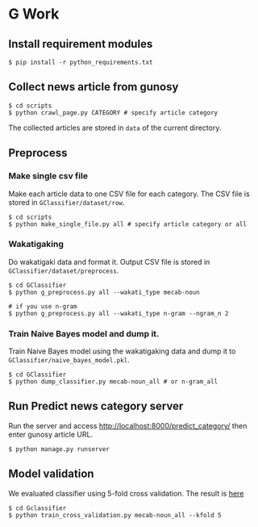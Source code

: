 # G Work

## Install requirement modules

``` shell
$ pip install -r python_requirements.txt
```

## Collect news article from gunosy

``` shell
$ cd scripts
$ python crawl_page.py CATEGORY # specify article category

```

The collected articles are stored in `data` of the current directory.

## Preprocess

### Make single csv file

Make each article data to one CSV file for each category. The CSV file is stored in `GClassifier/dataset/row`.

``` shell
$ cd scripts
$ python make_single_file.py all # specify article category or all
```

### Wakatigaking

Do wakatigaki data and format it. Output CSV file is stored in `GClassifier/dataset/preprocess`. 

``` shell
$ cd GClassifier
$ python g_preprocess.py all --wakati_type mecab-noun

# if you use n-gram
$ python g_preprocess.py all --wakati_type n-gram --ngram_n 2
```

### Train Naive Bayes model and dump it.

Train Naive Bayes model using the wakatigaking data and dump it to `GClassifier/naive_bayes_model.pkl`.

``` shell
$ cd GClassifier
$ python dump_classifier.py mecab-noun_all # or n-gram_all
```

## Run Predict news category server

Run the server and access [http://localhost:8000/predict_category/](http://localhost:8000/predict_category/) then enter gunosy article URL.

``` shell
$ python manage.py runserver
```

## Model validation

We evaluated classifier using 5-fold cross validation. The result is [here](https://github.com/shunk031/GWork/blob/master/GClassifier/README.md)

``` shell
$ cd Gclassifier
$ python train_cross_validation.py mecab-noun_all --kfold 5
```
